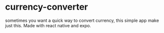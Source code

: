 # currency-converter
sometimes you want a quick way to convert currency, this simple app make just this. Made with react native and expo. 
